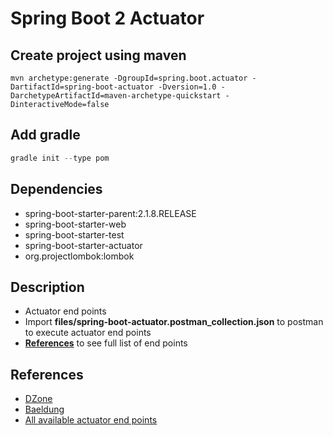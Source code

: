 # Spring Boot 2 Actuator

## Create project using maven
```maven command
mvn archetype:generate -DgroupId=spring.boot.actuator -DartifactId=spring-boot-actuator -Dversion=1.0 -DarchetypeArtifactId=maven-archetype-quickstart -DinteractiveMode=false
```

## Add gradle
```gradle command
gradle init --type pom
```

## Dependencies
* spring-boot-starter-parent:2.1.8.RELEASE
* spring-boot-starter-web
* spring-boot-starter-test
* spring-boot-starter-actuator
* org.projectlombok:lombok

## Description
* Actuator end points
* Import **files/spring-boot-actuator.postman_collection.json** to postman to execute actuator end points
* **[References](#References)** to see full list of end points

## References
* [DZone](https://dzone.com/articles/spring-boot-actuator-in-spring-boot-20)
* [Baeldung](https://www.baeldung.com/spring-boot-actuators)
* [All available actuator end points](https://docs.spring.io/spring-boot/docs/current/reference/html/production-ready-endpoints.html)